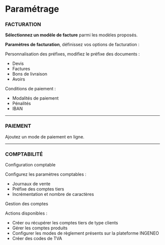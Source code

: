 # Paramétrage

### FACTURATION

**Sélectionnez un modèle de facture** parmi les modèles proposés.

**Paramètres de facturation**, définissez vos options de facturation :

Personnalisation des préfixes, modifiez le préfixe des documents :

* Devis
* Factures
* Bons de livraison
* Avoirs

Conditions de paiement :

* Modalités de paiement
* Pénalités
* IBAN

***

### PAIEMENT

Ajoutez un mode de paiement en ligne.

***

### COMPTABILITÉ

Configuration comptable

Configurez les paramètres comptables :

* Journaux de vente
* Préfixe des comptes tiers
* Incrémentation et nombre de caractères

Gestion des comptes

Actions disponibles :

* Créer ou récupérer les comptes tiers de type clients
* Gérer les comptes produits
* Configurer les modes de règlement présents sur la plateforme INGENEO
* Créer des codes de TVA
